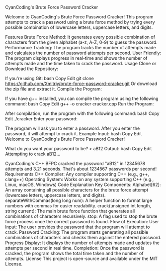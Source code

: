 CyanCoding's Brute Force Password Cracker

Welcome to CyanCoding's Brute Force Password Cracker! This program attempts to crack a password using a brute force method by trying every possible combination of lowercase letters, uppercase letters, and digits.

Features
Brute Force Method: It generates every possible combination of characters from the given alphabet (a-z, A-Z, 0-9) to guess the password.
Performance Tracking: The program tracks the number of attempts made and calculates the number of password attempts per second.
User Friendly: The program displays progress in real-time and shows the number of attempts made and the time taken to crack the password.
Usage
Clone or Download the Repository:

If you're using Git:
bash
Copy
Edit
git clone https://github.com/Xmitriy/brute-force-password-cracker.git
Or download the zip file and extract it.
Compile the Program:

If you have g++ installed, you can compile the program using the following command:
bash
Copy
Edit
g++ -o cracker cracker.cpp
Run the Program:

After compilation, run the program with the following command:
bash
Copy
Edit
./cracker
Enter your password:

The program will ask you to enter a password. After you enter the password, it will attempt to crack it.
Example
Input:
bash
Copy
Edit
Welcome to CyanCoding's Brute Force Password Cracker!

What do you want your password to be? > aB12
Output:
bash
Copy
Edit
Attempting to crack aB12...

CyanCoding's C++ BFPC cracked the password "aB12" in 12345678 attempts and 3.21 seconds.
That's about 1234567 passwords per second!
Requirements
C++ Compiler: Any compiler supporting C++ (e.g., g++, clang++)
Operating System: Works on any system supporting C++ (e.g., Linux, macOS, Windows)
Code Explanation
Key Components:
Alphabet[62]: An array containing all possible characters for the brute force attempt (lowercase letters, uppercase letters, and digits).
separateWithCommas(long long num): A helper function to format large numbers with commas for easier readability.
crack(unsigned int length, string current): The main brute force function that generates all combinations of characters recursively.
stop: A flag used to stop the brute force process once the correct password is found.
Flow of Execution:
User Input: The user provides the password that the program will attempt to crack.
Password Cracking: The program starts generating all possible combinations of characters and checks them against the entered password.
Progress Display: It displays the number of attempts made and updates the attempts per second in real time.
Completion: Once the password is cracked, the program shows the total time taken and the number of attempts.
License
This project is open-source and available under the MIT License.

